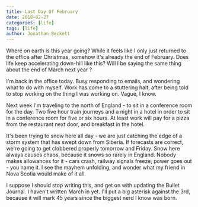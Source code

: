 ```yaml
---
title: Last Day Of February
date: 2018-02-27
categories: [life]
tags: [life]
author: Jonathan Beckett
---
```


Where on earth is this year going? While it feels like I only just returned to the office after Christmas, somehow it's already the end of February. Does life keep accelerating down-hill like this? Will I be saying the same thing about the end of March next year ?

I'm back in the office today. Busy responding to emails, and wondering what to do with myself. Work has come to a stuttering halt, after being told to stop working on the thing I was working on. Vague, I know.

Next week I'm traveling to the north of England - to sit in a conference room for the day. Two five hour train journeys and a night in a hotel in order to sit in a conference room for five or six hours. At least work will pay for a pizza from the restaurant next door, and breakfast in the hotel.

It's been trying to snow here all day - we are just catching the edge of a storm system that has swept down from Siberia. If forecasts are correct, we're going to get clobbered properly tomorrow and Friday. Snow here always causes chaos, because it snows so rarely in England. Nobody makes allowances for it - cars crash, railway signals freeze, power goes out - you name it. I see the mayhem unfolding, and wonder what my friend in Nova Scotia would make of it all.

I suppose I should stop writing this, and get on with updating the Bullet Journal. I haven't written March in yet. I'll put a big asterisk against the 3rd, because it will mark 45 years since the biggest nerd I know was born.